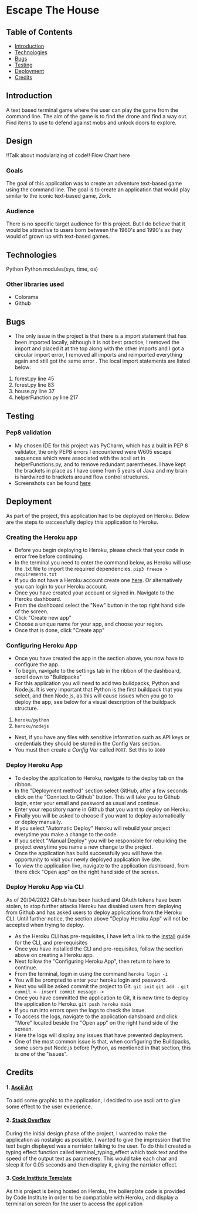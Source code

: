 # Escape The House

## Table of Contents
* [Introduction](#introduction)
* [Technologies](#technologies)
* [Bugs](#bugs)
* [Testing](#testing)
* [Deployment](#deployment)
* [Credits](#credits)


## Introduction
A text based terminal game where the user can play the game from the command line. The aim of the game is to find the drone and find a way out. Find items to use to defend against mobs and unlock doors to explore. 

## Design
!!Talk about modularizing of code!!
Flow Chart here


### Goals
The goal of this application was to create an adventure text-based game using the command line. The goal is to create an application that would play similar to the iconic text-based game, Zork.

### Audience
There is no specific target audience for this project. But I do believe that it would be attractive to users born between the 1960's and 1990's as they would of grown up with text-based games. 

## Technologies
Python
Python modules(sys, time, os)

### Other libraries used
* Colorama
* Github

## Bugs
* The only issue in the project is that there is a import statement that has been imported locally, although it is not best practice, I removed the import and placed it at the top along with the other imports and I got a circular import error, I removed all imports and reimported everything again and still got the same error . The local import statements are listed below:
1. forest.py line 45
2. forest.py line 83
3. house.py line 37
4. helperFunction.py line 217


## Testing
### Pep8 validation
* My chosen IDE for this project was PyCharm, which has a built in PEP 8 validator, the only PEP8 errors I encountered were W605 escape sequences which were associated with the acsii art in helperFunctions.py, and to remove redundant parentheses. I have kept the brackets in place as I have come from 5 years of Java and my brain is hardwired to brackets around flow control structures. 
* Screenshots can be found [here](https://github.com/Gavin-1001/Escape-the-attic/tree/main/assets/images)

## Deployment
As part of the project, this application had to be deployed on Heroku. Below are the steps to successfully deploy this application to Heroku. 

### Creating the Heroku app

* Before you begin deploying to Heroku, please check that your code in error free before continuing. 
* In the terminal you need to enter the command below, as Heroku will use the .txt file to import the required dependencies. 
 `pip3 freeze > requirements.txt`
* If you do not have a Heroku account create one [here](https://signup.heroku.com/). Or alternatively you can login to your Heroku account. 
* Once you have created your account or signed in. Navigate to the Heroku dashboard. 
* From the dashboard select the "New" button in the top right hand side of the screen. 
* Click "Create new app"
* Choose a unique name for your app, and choose your region. 
* Once that is done, click "Create app"

### Configuring Heroku App
* Once you have created the app in the section above, you now have to configure the app.
* To begin, navigate to the settings tab in the ribbon of the dashboard, scroll down to "Buildpacks" 
* For this application you will need to add two buildpacks, Python and Node.js. It is very important that Python is the first buildpack that you select, and then Node.js, as this will cause issues when you go to deploy the app, see below for a visual description of the buildpack structure.  
1. `heroku/python`
2. `heroku/nodejs`
* Next, if you have any files with sensitive information such as API keys or credentials they should be stored in the Config Vars section. 
* You must then create a _Config Var_ called `PORT`. Set this to `8000`

### Deploy Heroku App
* To deploy the application to Heroku, navigate to the deploy tab on the ribbon.
* In the "Deployment method" section select GitHub, after a few seconds click on the "Conntect to Github" button. This will take you to Github login, enter your email and password as usual and continue. 
* Enter your repository name in Github that you want to deploy on Heroku. 
* Finally you will be asked to choose if you want to deploy automatically or deploy manually.
* If you select "Automatic Deploy" Heroku will rebuild your project everytime you make a change to the code. 
* If you select "Manual Deploy" you will be responsible for rebuilding the project everytime you name a new change to the project. 
* Once the application has build successfully you will have the opportunity to visit your newly deployed application live site.
* To view the application live, navigate to the application dashboard, from there click "Open app" on the right hand side of the screen.

### Deploy Heroku App via CLI
As of 20/04/2022 Github has been hacked and OAuth tokens have been stolen, to stop further attacks Heroku has disabled users from deploying from Github and has asked users to deploy applications from the Heroku CLI. Until further notice, the section above "Deploy Heroku App" will not be accepted when trying to deploy.  

*  As the Heroku CLI has pre-requisites, I have left a link to the [install](https://devcenter.heroku.com/articles/heroku-cli) guide for the CLI, and pre-requisites
*  Once you have installed the CLI and pre-requisites, follow the section above on creating a Heroku app.
*  Next follow the "Configuring Heroku App", then return to here to continue. 
*  From the terminal, login in using the command
  `heroku login -i`
* You will be prompted to enter your heroku login and password. 
* Next you will be asked commit the project to Git. 
  `git init`
  `git add .`
  `git commit <--insert commit message-->`
* Once you have committed the application to Git, it is now time to deploy the application to Heroku.
  `git push heroku main`
* If you run into errors open the logs to check the issue. 
* To access the logs, navigate to the application dahsboard and click "More" located beside the "Open app" on the right hand side of the screen.
* Here the logs will display any issues that have prevented deployment. 
* One of the most common issue is that, when configuring the Buildpacks, some users put Node.js before Python, as mentioned in that section, this is one of the "issues".  

## Credits
#### 1. [Ascii Art](https://ascii.co.uk/art/) 
To add some graphic to the application, I decided to use ascii art to give some effect to the user experience. 

#### 2. [Stack Overflow](https://stackoverflow.com/questions/20302331/typing-effect-in-python)
During the initial design phase of the project, I wanted to make the application as nostalgic as possible. I wanted to give the impression that the text begin displayed was a narriator talking to the user. To do this I created a typing effect function called terminal_typing_effect which took text and the speed of the output text as parameters. This would take each char and sleep it for 0.05 seconds and then display it, giving the narriator effect.

#### 3. [Code Institute Template](https://github.com/Code-Institute-Org/python-essentials-template)
As this project is being hosted on Heroku, the boilerplate code is provided by Code Institute in order to be compatiable with Heroku, and display a terminal on screen for the user to access the application




